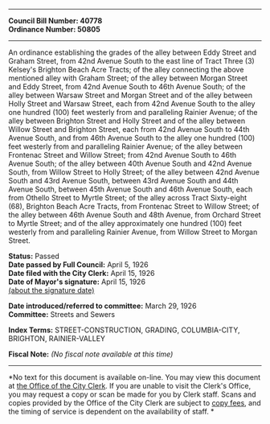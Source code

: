 * * * * *  
  
**Council Bill Number: [](#h0)[](#h2)40778**   
**Ordinance Number: 50805**  
  
* * * * *  
  
An ordinance establishing the grades of the alley between Eddy Street and Graham Street, from 42nd Avenue South to the east line of Tract Three (3) Kelsey's Brighton Beach Acre Tracts; of the alley connecting the above mentioned alley with Graham Street; of the alley between Morgan Street and Eddy Street, from 42nd Avenue South to 46th Avenue South; of the alley between Warsaw Street and Morgan Street and of the alley between Holly Street and Warsaw Street, each from 42nd Avenue South to the alley one hundred (100) feet westerly from and paralleling Rainier Avenue; of the alley between Brighton Street and Holly Street and of the alley between Willow Street and Brighton Street, each from 42nd Avenue South to 44th Avenue South, and from 46th Avenue South to the alley one hundred (100) feet westerly from and paralleling Rainier Avenue; of the alley between Frontenac Street and Willow Street; from 42nd Avenue South to 46th Avenue South; of the alley between 40th Avenue South and 42nd Avenue South, from Willow Street to Holly Street; of the alley between 42nd Avenue South and 43rd Avenue South, between 43rd Avenue South and 44th Avenue South, between 45th Avenue South and 46th Avenue South, each from Othello Street to Myrtle Street; of the alley across Tract Sixty-eight (68), Brighton Beach Acre Tracts, from Frontenac Street to Willow Street; of the alley between 46th Avenue South and 48th Avenue, from Orchard Street to Myrtle Street; and of the alley approximately one hundred (100) feet westerly from and paralleling Rainier Avenue, from Willow Street to Morgan Street.  
  
**Status:** Passed   
**Date passed by Full Council:** April 5, 1926   
**Date filed with the City Clerk:** April 15, 1926   
**Date of Mayor's signature:** April 15, 1926   
[(about the signature date)](/~public/approvaldate.htm)   
  
  
**Date introduced/referred to committee:** March 29, 1926   
**Committee:** Streets and Sewers   
  
**Index Terms:** STREET-CONSTRUCTION, GRADING, COLUMBIA-CITY, BRIGHTON, RAINIER-VALLEY  
  
**Fiscal Note:** *(No fiscal note available at this time)*  
  
* * * * *  
  
*No text for this document is available on-line. You may view this document at [the Office of the City Clerk](http://www.seattle.gov/leg/clerk/contactUs.htm). If you are unable to visit the Clerk's Office, you may request a copy or scan be made for you by Clerk staff. Scans and copies provided by the Office of the City Clerk are subject to [copy fees](http://clerk.seattle.gov/~public/clerkfees.htm), and the timing of service is dependent on the availability of staff. *  
  
  
